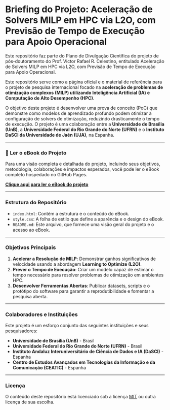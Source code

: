# Briefing do Projeto: Aceleração de Solvers MILP em HPC via L2O, com Previsão de Tempo de  Execução para Apoio Operacional

Este repositório faz parte do Plano de Divulgação Científica do projeto de pós-doutoramento do Prof. Victor Rafael R. Celestino, entitulado Aceleração de Solvers MILP em HPC via L2O, com Previsão de Tempo de Execução para Apoio Operacional.

Este repositório serve como a página oficial e o material de referência para o projeto de pesquisa internacional focado na **aceleração de problemas de otimização complexos (MILP) utilizando Inteligência Artificial (IA) e Computação de Alto Desempenho (HPC)**.

O objetivo deste projeto é desenvolver uma prova de conceito (PoC) que demonstre como modelos de aprendizado profundo podem otimizar a configuração de solvers de otimização, reduzindo drasticamente o tempo de execução. O projeto é uma colaboração entre a **Universidade de Brasília (UnB)**, a **Universidade Federal do Rio Grande do Norte (UFRN)** e o **Instituto DaSCI da Universidade de Jaén (UJA)**, na Espanha.

---

### 📖 Ler o eBook do Projeto

Para uma visão completa e detalhada do projeto, incluindo seus objetivos, metodologia, colaborações e impactos esperados, você pode ler o eBook completo hospedado no GitHub Pages.

**[Clique aqui para ler o eBook do projeto]([https://unb-lamfo-or-ai-hpc.github.io/milp-l2o-hpc-posdoc/])**


---

### Estrutura do Repositório

* `index.html`: Contém a estrutura e o conteúdo do eBook.
* `style.css`: A folha de estilo que define a aparência e o design do eBook.
* `README.md`: Este arquivo, que fornece uma visão geral do projeto e o acesso ao eBook.

---

### Objetivos Principais

1.  **Acelerar a Resolução de MILP**: Demonstrar ganhos significativos de velocidade usando a abordagem **Learning to Optimize (L2O)**.
2.  **Prever o Tempo de Execução**: Criar um modelo capaz de estimar o tempo necessário para resolver problemas de otimização em ambientes HPC.
3.  **Desenvolver Ferramentas Abertas**: Publicar datasets, scripts e o protótipo do software para garantir a reprodutibilidade e fomentar a pesquisa aberta.

---

### Colaboradores e Instituições

Este projeto é um esforço conjunto das seguintes instituições e seus pesquisadores:

* **Universidade de Brasília (UnB)** - Brasil
* **Universidade Federal do Rio Grande do Norte (UFRN)** - Brasil
* **Instituto Andaluz Interuniversitário de Ciência de Dados e IA (DaSCI)** - Espanha
* **Centro de Estudos Avançados em Tecnologias da Informação e da Comunicação (CEATIC)** - Espanha

---

### Licença

O conteúdo deste repositório está licenciado sob a licença [MIT](LICENSE) ou outra licença de sua escolha.
